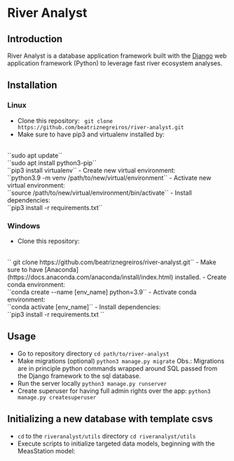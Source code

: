 # River Analyst

## Introduction
River Analyst is a database application framework built with the [Django](https://www.djangoproject.com/) web application framework (Python) to leverage fast river ecosystem analyses. 

## Installation
### Linux
- Clone this repository: 
   `` git clone https://github.com/beatriznegreiros/river-analyst.git``
- Make sure to have pip3 and virtualenv installed by: 
<br>
   ``sudo apt update``
<br>
``sudo apt install python3-pip``
<br>
``pip3 install virtualenv`` 
- Create new virtual environment:
<br>
``python3.9 -m venv /path/to/new/virtual/environment``
- Activate new virtual environment:
<br>
``source /path/to/new/virtual/environment/bin/activate``
- Install dependencies:
<br>
``pip3 install -r requirements.txt``
  
### Windows
- Clone this repository: 
<br>
`` git clone https://github.com/beatriznegreiros/river-analyst.git``
- Make sure to have [Anaconda](https://docs.anaconda.com/anaconda/install/index.html) installed.
- Create conda environment: 
   <br>
``conda create --name [env_name] python=3.9``
- Activate conda environment:
<br>
``conda activate [env_name]``
- Install dependencies:
<br>
``pip3 install -r requirements.txt ``

    
## Usage

- Go to repository directory
    ``cd path/to/river-analyst``
- Make migrations (optional)
    ``python3 manage.py migrate``
Obs.: Migrations are in principle python commands wrapped around SQL passed from the Django framework to the sql database.
- Run the server locally
    ``python3 manage.py runserver``
- Create superuser for having full admin rights over the app:
    ``python3 manage.py createsuperuser``
  
## Initializing a new database with template csvs
- ``cd`` to the ``riveranalyst/utils`` directory
    ``cd riveranalyst/utils``
- Execute scripts to initialize targeted data models, beginning with the MeasStation model:
    

